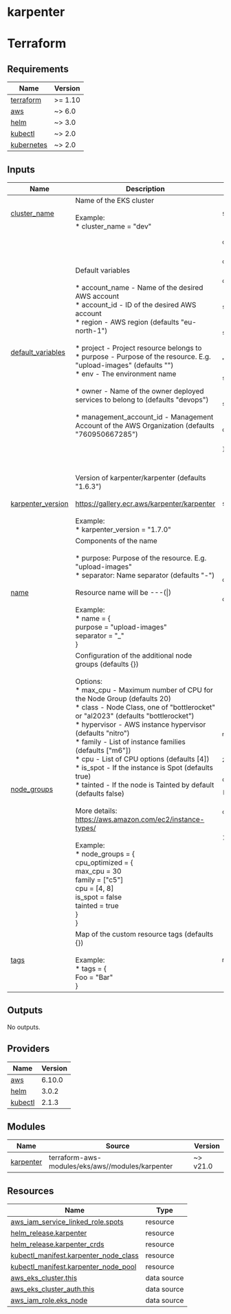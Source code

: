 # karpenter

<!-- BEGIN_TF_DOCS -->


# Terraform
## Requirements

| Name | Version |
|------|---------|
| <a name="requirement_terraform"></a> [terraform](#requirement\_terraform) | >= 1.10 |
| <a name="requirement_aws"></a> [aws](#requirement\_aws) | ~> 6.0 |
| <a name="requirement_helm"></a> [helm](#requirement\_helm) | ~> 3.0 |
| <a name="requirement_kubectl"></a> [kubectl](#requirement\_kubectl) | ~> 2.0 |
| <a name="requirement_kubernetes"></a> [kubernetes](#requirement\_kubernetes) | ~> 2.0 |

## Inputs

| Name | Description | Type | Default | Required |
|------|-------------|------|---------|:--------:|
| <a name="input_cluster_name"></a> [cluster\_name](#input\_cluster\_name) | Name of the EKS cluster<br/><br/>Example:<br/>* cluster\_name = "dev" | `string` | `""` | no |
| <a name="input_default_variables"></a> [default\_variables](#input\_default\_variables) | Default variables<br/><br/>* account\_name - Name of the desired AWS account<br/>* account\_id - ID of the desired AWS account<br/>* region - AWS region (defaults "eu-north-1")<br/><br/>* project - Project resource belongs to<br/>* purpose - Purpose of the resource. E.g. "upload-images" (defaults "")<br/>* env - The environment name<br/><br/>* owner - Name of the owner deployed services to belong to (defaults "devops")<br/><br/>* management\_account\_id - Management Account of the AWS Organization (defaults "760950667285") | <pre>object({<br/>    cloud        = string<br/>    account_name = optional(string)<br/>    account_id   = optional(string)<br/>    region       = optional(string, "eu-north-1")<br/><br/>    project = string<br/>    env     = string<br/>    purpose = optional(string, "")<br/><br/>    owner = string<br/><br/>    global_hosted_zone    = string<br/>    management_account_id = string<br/>    platform_account_id   = string<br/>    organization          = string<br/>    email_domain          = string<br/><br/>    infrastructure_repository = string<br/>    terragrunt_config = object(<br/>      {<br/>        stack_name    = optional(string, "")<br/>        stack_version = optional(string, "")<br/>      }<br/>    )<br/>  })</pre> | n/a | yes |
| <a name="input_karpenter_version"></a> [karpenter\_version](#input\_karpenter\_version) | Version of karpenter/karpenter (defaults "1.6.3")<br/><br/>https://gallery.ecr.aws/karpenter/karpenter<br/><br/>Example:<br/>* karpenter\_version = "1.7.0" | `string` | `"1.6.3"` | no |
| <a name="input_name"></a> [name](#input\_name) | Components of the name<br/><br/>* purpose: Purpose of the resource. E.g. "upload-images"<br/>* separator: Name separator (defaults "-")<br/><br/>Resource name will be <project>-<env>-<purpose>-(\|<type of resource>)<br/><br/>Example:<br/>* name = {<br/>  purpose = "upload-images"<br/>  separator = "\_"<br/>} | <pre>object({<br/>    purpose   = optional(string, "")<br/>    separator = optional(string, "-")<br/>  })</pre> | <pre>{<br/>  "purpose": "",<br/>  "separator": "-"<br/>}</pre> | no |
| <a name="input_node_groups"></a> [node\_groups](#input\_node\_groups) | Configuration of the additional node groups (defaults {})<br/><br/>Options:<br/>* max\_cpu - Maximum number of CPU for the Node Group (defaults 20)<br/>* class - Node Class, one of "bottlerocket" or "al2023" (defaults "bottlerocket")<br/>* hypervisor - AWS instance hypervisor (defaults "nitro")<br/>* family - List of instance families (defaults ["m6"])<br/>* cpu - List of CPU options (defaults [4])<br/>* is\_spot - If the instance is Spot (defaults true)<br/>* tainted - If the node is Tainted by default (defaults false)<br/><br/>More details:<br/>https://aws.amazon.com/ec2/instance-types/<br/><br/>Example:<br/>* node\_groups = {<br/>  cpu\_optimized = {<br/>    max\_cpu = 30<br/>    family = ["c5"]<br/>    cpu = [4, 8]<br/>    is\_spot = false<br/>    tainted = true<br/>  }<br/>} | <pre>map(<br/>    object(<br/>      {<br/>        max_cpu    = optional(number, 20)<br/>        class      = optional(string, "bottlerocket")<br/>        hypervisor = optional(string, "nitro")<br/>        family     = optional(set(string), ["m6"])<br/>        cpu        = optional(set(number), [4])<br/>        is_spot    = optional(bool, true)<br/>        tainted    = optional(bool, false)<br/>      }<br/>    )<br/>  )</pre> | `{}` | no |
| <a name="input_tags"></a> [tags](#input\_tags) | Map of the custom resource tags (defaults {})<br/><br/>Example:<br/>* tags = {<br/>  Foo = "Bar"<br/>} | `map(string)` | `{}` | no |

## Outputs

No outputs.

## Providers

| Name | Version |
|------|---------|
| <a name="provider_aws"></a> [aws](#provider\_aws) | 6.10.0 |
| <a name="provider_helm"></a> [helm](#provider\_helm) | 3.0.2 |
| <a name="provider_kubectl"></a> [kubectl](#provider\_kubectl) | 2.1.3 |

## Modules

| Name | Source | Version |
|------|--------|---------|
| <a name="module_karpenter"></a> [karpenter](#module\_karpenter) | terraform-aws-modules/eks/aws//modules/karpenter | ~> v21.0 |

## Resources

| Name | Type |
|------|------|
| [aws_iam_service_linked_role.spots](https://registry.terraform.io/providers/hashicorp/aws/latest/docs/resources/iam_service_linked_role) | resource |
| [helm_release.karpenter](https://registry.terraform.io/providers/hashicorp/helm/latest/docs/resources/release) | resource |
| [helm_release.karpenter_crds](https://registry.terraform.io/providers/hashicorp/helm/latest/docs/resources/release) | resource |
| [kubectl_manifest.karpenter_node_class](https://registry.terraform.io/providers/alekc/kubectl/latest/docs/resources/manifest) | resource |
| [kubectl_manifest.karpenter_node_pool](https://registry.terraform.io/providers/alekc/kubectl/latest/docs/resources/manifest) | resource |
| [aws_eks_cluster.this](https://registry.terraform.io/providers/hashicorp/aws/latest/docs/data-sources/eks_cluster) | data source |
| [aws_eks_cluster_auth.this](https://registry.terraform.io/providers/hashicorp/aws/latest/docs/data-sources/eks_cluster_auth) | data source |
| [aws_iam_role.eks_node](https://registry.terraform.io/providers/hashicorp/aws/latest/docs/data-sources/iam_role) | data source |
<!-- END_TF_DOCS -->
